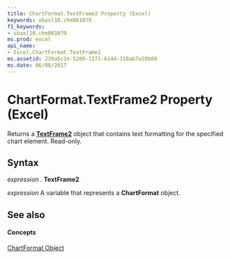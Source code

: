 ```yaml
---
title: ChartFormat.TextFrame2 Property (Excel)
keywords: vbaxl10.chm861079
f1_keywords:
- vbaxl10.chm861079
ms.prod: excel
api_name:
- Excel.ChartFormat.TextFrame2
ms.assetid: 239a5c1e-5200-1271-6144-318ab7e28b08
ms.date: 06/08/2017
---
```



# ChartFormat.TextFrame2 Property (Excel)

Returns a  **[TextFrame2](Excel.TextFrame2.md)** object that contains text formatting for the specified chart element. Read-only.


## Syntax

 _expression_ . **TextFrame2**

 _expression_ A variable that represents a **ChartFormat** object.


## See also


#### Concepts


[ChartFormat Object](Excel.ChartFormat.md)

